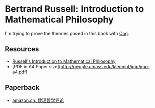 # Bertrand Russell: Introduction to Mathematical Philosophy

I'm trying to prove the theories posed in this book with [Coq](http://coq.inria.fr/).


## Resources
* [Russell's Introduction to Mathematical Philosophy](http://people.umass.edu/klement/russell-imp.html)
* [PDF in A4 Paper size](http://people.umass.edu/klement/imp/imp-a4.pdf]

## Paperback
* [amazon.cn: 数理哲学导论](http://www.amazon.cn/%E6%95%B0%E7%90%86%E5%93%B2%E5%AD%A6%E5%AF%BC%E8%AE%BA-%E7%BD%97%E7%B4%A0/dp/B004QZB38S)
